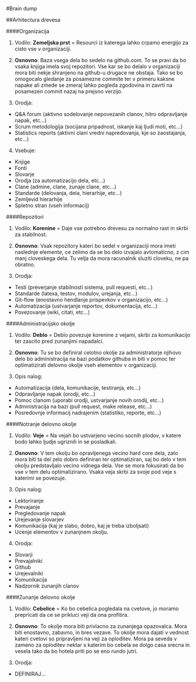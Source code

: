 #Brain dump

##Arhitectura drevesa

####Organizacija

1. Vodilo: <b>Zemeljska prst</b> = Resourci iz katerega lahko crpamo energijo za cisto vse v organizaciji.

2. <b>Osnovno</b>:
Baza vsega dela bo sedelo na github.com. To se pravi da bo vsaka knjiga imela svoj repozitori.
Vse kar se bo delalo v organizaciji mora biti nekje shranjeno na github-u drugace ne obstaja.
Tako se bo omogocalo gledanje za posamezne commite ter v primeru kaksne napake ali zmede se
zmeraj lahko pogleda zgodovina in zavrti na posamezen commit nazaj na prejsno verzijo.

3. Orodja:
  * Q&A forum (aktivno sodelovanje nepovezanih clanov, hitro odpravljanje napak, etc...)
  * Scrum metodologija (socijana pripadnost, iskanje kaj ljudi moti, etc...)
  * Statistics reports (aktivni clani vredni napredovanja, kje so zaostajanja, etc...)
  
4. Vsebuje:
  * Knjige
  * Fonti
  * Slovarje
  * Orodja (za automatizacijo dela, etc...)
  * Clane (admine, clane, zunaje clane, etc...)
  * Standarde (delovanja, dela, hierarhije, etc...)
  * Zemljevid hierarhije
  * Spletno stran (vseh informacij)

####Repozitori

1. Vodilo: <b>Korenine</b> = Daje vse potrebno drevesu za normalno rast in skrbi za stabilnost.

2. <b>Osnovno</b>:
Vsak repozitory kateri bo sedel v organizaciji mora imeti naslednje elemente, ce zelimo da se
bo delo izvajalo avtomaticno, z cim manj cloveskega dela. Tu velja da mora racunalnik sluziti cloveku,
ne pa obratno.

3. Orodja:
  * Testi (preverjanje stabilnosti sistema, pull requesti, etc...)
  * Standarde (latexa, testov, modulov, urejanja, etc...)
  * Git-flow (enostavno hendlanje prispevkov v organizacijo, etc...)
  * Automatizacija (ustvarjanje reportov, dokumentacija, etc...)
  * Povezovanje (wiki, citati, etc...)

####Administracijsko okolje

1. Vodilo: <b>Deblo</b> = Deblo povezuje korenine z vejami, skrbi za komunikacijo ter zascito pred zunanjimi napadalci.

2. <b>Osnovno</b>:
Tu se bo definiral celotno okolje za administratorje njihovo delo bo administracija na bazi podatkov githuba
in biti v pomoc ter optimatizirati delovno okolje vseh elementov v organizaciji.

3. Opis nalog:
  * Automatizacija (dela, komunikacije, testiranja, etc...)
  * Odpravljanje napak (orodji, etc...)
  * Pomoc clanom (uporabi orodji, ustvarjanje novih orodij, etc...)
  * Administracija na bazi (pull request, make release, etc...)
  * Posredovnje informacij nadrajenim (statistiko, reporte, etc...)
 
####Notranje delovno okolje

1. Vodilo: <b>Veje</b> = Na vejah bo ustvarjeno vecino socnih plodov, v katere bodo lahko ljudje ugriznili in se posladkali.

2. <b>Osnovno</b>:
V tem okolju bo opravljenega vecino hard core dela, zato mora biti ta del zelo dobro definiran
ter optimatiziran, saj bo delo v tem okolju predstavljalo vecino vidnega dela. Vse se mora
fokusirati da bo vse v tem delu optimatizirano. Vsaka veja skrbi za svoje pod veje s katerimi se povezuje.

3. Opis nalog:
  * Lektoriranje
  * Prevajanje
  * Pregledovanje napak
  * Urejevanje slovarjev
  * Komunikacija (kaj je slabo, dobro, kaj je treba izboljsati)
  * Ucenje elementov v zunanjnem okolju.
  
4. Orodja:
  * Slovarji
  * Prevajalniki
  * Github
  * Urejevalniki
  * Komunikacija
  * Nadzornik zunanjih clanov
 
####Zunanje delovno okolje

1. Vodilo: <b>Cebelice</b> = Ko bo cebelica pogledala na cvetove, jo moramo prepricati da ce se prikluci veji da ona profitira.

2. <b>Osnovno</b>:
To okolje mora biti privlacno za zunanjega opazovalca. Mora biti enostavno, zabavno, in bres vezave. To okolje mora dajati v vednost kateri cvetovi so pripravljeni na veji za oploditev. Mora pa seveda v zameno za oploditev nektar s katerim bo cebela se dolgo casa srecna in vesela tako da bo hotela priti po se eno rundo jutri.

3. Orodja:
  * DEFINIRAJ...
